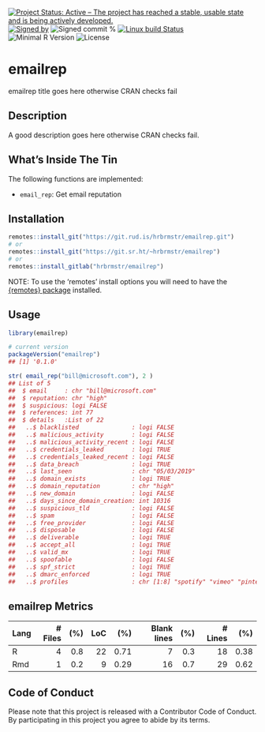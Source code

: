 
[![Project Status: Active – The project has reached a stable, usable
state and is being actively
developed.](https://www.repostatus.org/badges/latest/active.svg)](https://www.repostatus.org/#active)
[![Signed
by](https://img.shields.io/badge/Keybase-Verified-brightgreen.svg)](https://keybase.io/hrbrmstr)
![Signed commit
%](https://img.shields.io/badge/Signed_Commits-50.0%25-lightgrey.svg)
[![Linux build
Status](https://travis-ci.org/hrbrmstr/emailrep.svg?branch=master)](https://travis-ci.org/hrbrmstr/emailrep)  
![Minimal R
Version](https://img.shields.io/badge/R%3E%3D-3.2.0-blue.svg)
![License](https://img.shields.io/badge/License-AGPL-blue.svg)

# emailrep

emailrep title goes here otherwise CRAN checks fail

## Description

A good description goes here otherwise CRAN checks fail.

## What’s Inside The Tin

The following functions are implemented:

  - `email_rep`: Get email reputation

## Installation

``` r
remotes::install_git("https://git.rud.is/hrbrmstr/emailrep.git")
# or
remotes::install_git("https://git.sr.ht/~hrbrmstr/emailrep")
# or
remotes::install_gitlab("hrbrmstr/emailrep")
```

NOTE: To use the ‘remotes’ install options you will need to have the
[{remotes} package](https://github.com/r-lib/remotes) installed.

## Usage

``` r
library(emailrep)

# current version
packageVersion("emailrep")
## [1] '0.1.0'
```

``` r
str( email_rep("bill@microsoft.com"), 2 )
## List of 5
##  $ email     : chr "bill@microsoft.com"
##  $ reputation: chr "high"
##  $ suspicious: logi FALSE
##  $ references: int 77
##  $ details   :List of 22
##   ..$ blacklisted               : logi FALSE
##   ..$ malicious_activity        : logi FALSE
##   ..$ malicious_activity_recent : logi FALSE
##   ..$ credentials_leaked        : logi TRUE
##   ..$ credentials_leaked_recent : logi FALSE
##   ..$ data_breach               : logi TRUE
##   ..$ last_seen                 : chr "05/03/2019"
##   ..$ domain_exists             : logi TRUE
##   ..$ domain_reputation         : chr "high"
##   ..$ new_domain                : logi FALSE
##   ..$ days_since_domain_creation: int 10316
##   ..$ suspicious_tld            : logi FALSE
##   ..$ spam                      : logi FALSE
##   ..$ free_provider             : logi FALSE
##   ..$ disposable                : logi FALSE
##   ..$ deliverable               : logi TRUE
##   ..$ accept_all                : logi TRUE
##   ..$ valid_mx                  : logi TRUE
##   ..$ spoofable                 : logi FALSE
##   ..$ spf_strict                : logi TRUE
##   ..$ dmarc_enforced            : logi TRUE
##   ..$ profiles                  : chr [1:8] "spotify" "vimeo" "pinterest" "twitter" ...
```

## emailrep Metrics

| Lang | \# Files | (%) | LoC |  (%) | Blank lines | (%) | \# Lines |  (%) |
| :--- | -------: | --: | --: | ---: | ----------: | --: | -------: | ---: |
| R    |        4 | 0.8 |  22 | 0.71 |           7 | 0.3 |       18 | 0.38 |
| Rmd  |        1 | 0.2 |   9 | 0.29 |          16 | 0.7 |       29 | 0.62 |

## Code of Conduct

Please note that this project is released with a Contributor Code of
Conduct. By participating in this project you agree to abide by its
terms.
